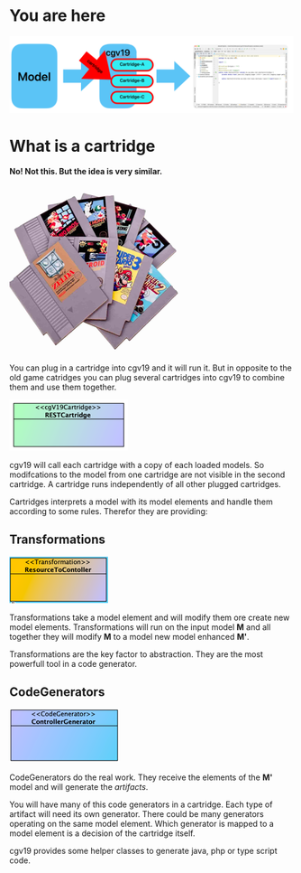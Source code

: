 # You are here

![cartridge-you-are-here.png](doc%2Fimages%2Fcartridge-you-are-here.png)

# What is a cartridge
__No! Not this. But the idea is very similar.__

![cartridge-retro.png](doc%2Fimages%2Fcartridge-retro.png)

You can plug in a cartridge into cgv19 and it will run it. But in opposite to
the old game catridges you can plug several cartridges into cgv19 to combine
them and use them together. 

![cartridge-model.png](doc%2Fimages%2Fcartridge-model.png)

cgv19 will call each cartridge with a copy of each loaded models. So
modifcations to the model from one cartridge are not visible in the 
second cartridge. A cartridge runs independently of all other plugged 
cartridges.

Cartridges interprets a model with its model elements and handle them
according to some rules. Therefor they are providing:

## Transformations
![transformation-model.png](doc%2Fimages%2Ftransformation-model.png)

Transformations take a model element and will modify them ore create new 
model elements. Transformations will run on the input model __M__ and all together
they will modify __M__ to a model new model enhanced __M'__.

Transformations are the key factor to abstraction. They are the most powerfull
tool in a code generator.

## CodeGenerators
![controller-model.png](doc%2Fimages%2Fcontroller-model.png)

CodeGenerators do the real work. They receive the elements of the __M'__ model
and will generate the _artifacts_.

You will have many of this code generators in a cartridge. Each type of artifact
will need its own generator. There could be many generators operating on the
same model element. Which generator is mapped to a model element is a decision 
of the cartridge itself.

cgv19 provides some helper classes to generate java, php or type script code.
